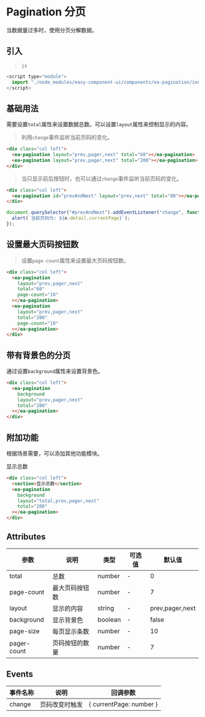 <script setup>
import { onMounted } from 'vue'

onMounted(() => {
    import('../index.js')
    import('./index.scss')

    document.querySelector('#prevAndNext').addEventListener('change', function (e) {
        alert(`当前页码为: ${e.detail.currentPage}`);
    })
})
</script>

# Pagination 分页

当数据量过多时，使用分页分解数据。

## 引入

> `js`

```js
<script type="module">
  import "./node_modules/easy-component-ui/components/ea-pagination/index.js";
</script>
```

## 基础用法

需要设置`total`属性来设置数据总数。可以设置`layout`属性来控制显示的内容。

> 利用`change`事件监听当前页码的变化。

<div class="col left">
    <ea-pagination layout="prev,pager,next" total="60" />
    <ea-pagination layout="prev,pager,next" total="200" />
</div>

```html
<div class="col left">
  <ea-pagination layout="prev,pager,next" total="60"></ea-pagination>
  <ea-pagination layout="prev,pager,next" total="200"></ea-pagination>
</div>
```

> 当只显示前后按钮时，也可以通过`change`事件监听当前页码的变化。

<div class="col left">
    <ea-pagination id="prevAndNext" layout="prev,next" total="80"></ea-pagination>
</div>

```html
<div class="col left">
  <ea-pagination id="prevAndNext" layout="prev,next" total="80"></ea-pagination>
</div>
```

```js
document.querySelector("#prevAndNext").addEventListener("change", function (e) {
  alert(`当前页码为: ${e.detail.currentPage}`);
});
```

## 设置最大页码按钮数

> 设置`page-count`属性来设置最大页码按钮数。

<div class="col left">
    <ea-pagination layout="prev,pager,next" total="60" page-count="10"></ea-pagination>
    <ea-pagination layout="prev,pager,next" total="200" page-count="10"></ea-pagination>
</div>

```html
<div class="col left">
  <ea-pagination
    layout="prev,pager,next"
    total="60"
    page-count="10"
  ></ea-pagination>
  <ea-pagination
    layout="prev,pager,next"
    total="200"
    page-count="10"
  ></ea-pagination>
</div>
```

## 带有背景色的分页

通过设置`background`属性来设置背景色。

<div class="col left">
    <ea-pagination background layout="prev,pager,next" total="200"></ea-pagination>
</div>

```html
<div class="col left">
  <ea-pagination
    background
    layout="prev,pager,next"
    total="200"
  ></ea-pagination>
</div>
```

## 附加功能

根据场景需要，可以添加其他功能模块。

<div class="col left">
    <section>显示总数</section>
    <ea-pagination background layout="total,prev,pager,next" total="200"></ea-pagination>
</div>

```html
<div class="col left">
  <section>显示总数</section>
  <ea-pagination
    background
    layout="total,prev,pager,next"
    total="200"
  ></ea-pagination>
</div>
```

## Attributes

| 参数        | 说明           | 类型    | 可选值 | 默认值          |
| ----------- | -------------- | ------- | ------ | --------------- |
| total       | 总数           | number  | -      | 0               |
| page-count  | 最大页码按钮数 | number  | -      | 7               |
| layout      | 显示的内容     | string  | -      | prev,pager,next |
| background  | 显示背景色     | boolean | -      | false           |
| page-size   | 每页显示条数   | number  | -      | 10              |
| pager-count | 页码按钮的数量 | number  | -      | 7               |

## Events

| 事件名称 | 说明           | 回调参数                |
| -------- | -------------- | ----------------------- |
| change   | 页码改变时触发 | { currentPage: number } |

